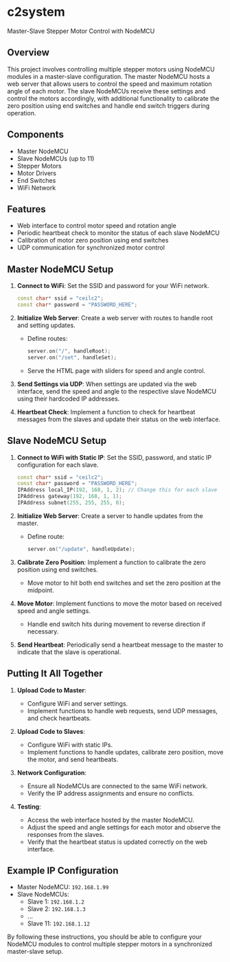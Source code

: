 # c2system
Master-Slave Stepper Motor Control with NodeMCU

## Overview

This project involves controlling multiple stepper motors using NodeMCU modules in a master-slave configuration. The master NodeMCU hosts a web server that allows users to control the speed and maximum rotation angle of each motor. The slave NodeMCUs receive these settings and control the motors accordingly, with additional functionality to calibrate the zero position using end switches and handle end switch triggers during operation.

## Components

- Master NodeMCU
- Slave NodeMCUs (up to 11)
- Stepper Motors
- Motor Drivers
- End Switches
- WiFi Network

## Features

- Web interface to control motor speed and rotation angle
- Periodic heartbeat check to monitor the status of each slave NodeMCU
- Calibration of motor zero position using end switches
- UDP communication for synchronized motor control

## Master NodeMCU Setup

1. **Connect to WiFi**: Set the SSID and password for your WiFi network.
    ```cpp
    const char* ssid = "ceilc2";
    const char* password = "PASSWORD_HERE";
    ```

2. **Initialize Web Server**: Create a web server with routes to handle root and setting updates.
    - Define routes:
        ```cpp
        server.on("/", handleRoot);
        server.on("/set", handleSet);
        ```
    - Serve the HTML page with sliders for speed and angle control.

3. **Send Settings via UDP**: When settings are updated via the web interface, send the speed and angle to the respective slave NodeMCU using their hardcoded IP addresses.

4. **Heartbeat Check**: Implement a function to check for heartbeat messages from the slaves and update their status on the web interface.

## Slave NodeMCU Setup

1. **Connect to WiFi with Static IP**: Set the SSID, password, and static IP configuration for each slave.
    ```cpp
    const char* ssid = "ceilc2";
    const char* password = "PASSWORD_HERE";
    IPAddress local_IP(192, 168, 1, 2); // Change this for each slave
    IPAddress gateway(192, 168, 1, 1);
    IPAddress subnet(255, 255, 255, 0);
    ```

2. **Initialize Web Server**: Create a server to handle updates from the master.
    - Define route:
        ```cpp
        server.on("/update", handleUpdate);
        ```

3. **Calibrate Zero Position**: Implement a function to calibrate the zero position using end switches.
    - Move motor to hit both end switches and set the zero position at the midpoint.

4. **Move Motor**: Implement functions to move the motor based on received speed and angle settings.
    - Handle end switch hits during movement to reverse direction if necessary.

5. **Send Heartbeat**: Periodically send a heartbeat message to the master to indicate that the slave is operational.

## Putting It All Together

1. **Upload Code to Master**:
    - Configure WiFi and server settings.
    - Implement functions to handle web requests, send UDP messages, and check heartbeats.

2. **Upload Code to Slaves**:
    - Configure WiFi with static IPs.
    - Implement functions to handle updates, calibrate zero position, move the motor, and send heartbeats.

3. **Network Configuration**:
    - Ensure all NodeMCUs are connected to the same WiFi network.
    - Verify the IP address assignments and ensure no conflicts.

4. **Testing**:
    - Access the web interface hosted by the master NodeMCU.
    - Adjust the speed and angle settings for each motor and observe the responses from the slaves.
    - Verify that the heartbeat status is updated correctly on the web interface.

## Example IP Configuration

- Master NodeMCU: `192.168.1.99`
- Slave NodeMCUs:
  - Slave 1: `192.168.1.2`
  - Slave 2: `192.168.1.3`
  - ...
  - Slave 11: `192.168.1.12`

By following these instructions, you should be able to configure your NodeMCU modules to control multiple stepper motors in a synchronized master-slave setup.
